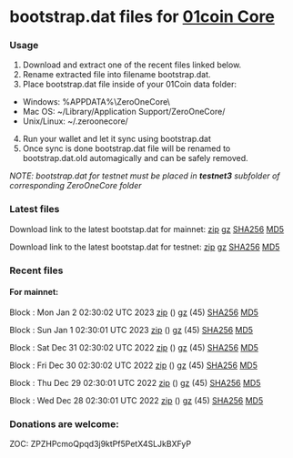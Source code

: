 # bootstrap.dat files for [01coin Core](https://01coin.io)

### Usage

1. Download and extract one of the recent files linked below.
2. Rename extracted file into filename bootstrap.dat.
3. Place bootstrap.dat file inside of your 01Coin data folder:
 - Windows: %APPDATA%\ZeroOneCore\
 - Mac OS: ~/Library/Application Support/ZeroOneCore/
 - Unix/Linux: ~/.zeroonecore/
4. Run your wallet and let it sync using bootstrap.dat
5. Once sync is done bootstrap.dat file will be renamed to bootstrap.dat.old automagically and can be safely removed.

_NOTE: bootstrap.dat for testnet must be placed in **testnet3** subfolder of corresponding ZeroOneCore folder_

### Latest files
Download link to the latest bootstap.dat for mainnet: [zip](https://files.01coin.io/mainnet/bootstrap.dat.zip) [gz](https://files.01coin.io/mainnet/bootstrap.dat.tar.gz) [SHA256](https://files.01coin.io/mainnet/sha256.txt) [MD5](https://files.01coin.io/mainnet/md5.txt)

Download link to the latest bootstap.dat for testnet: [zip](https://files.01coin.io/testnet/bootstrap.dat.zip) [gz](https://files.01coin.io/testnet/bootstrap.dat.tar.gz) [SHA256](https://files.01coin.io/testnet/sha256.txt) [MD5](https://files.01coin.io/testnet/md5.txt)

### Recent files

#### For mainnet:

Block : Mon Jan  2 02:30:02 UTC 2023 [zip](https://files.01coin.io/mainnet/2023-01-02/bootstrap.dat.zip) () [gz](https://files.01coin.io/mainnet/2023-01-02/bootstrap.dat.tar.gz) (45) [SHA256](https://files.01coin.io/mainnet/2023-01-02/sha256.txt) [MD5](https://files.01coin.io/mainnet/2023-01-02/md5.txt)

Block : Sun Jan  1 02:30:01 UTC 2023 [zip](https://files.01coin.io/mainnet/2023-01-01/bootstrap.dat.zip) () [gz](https://files.01coin.io/mainnet/2023-01-01/bootstrap.dat.tar.gz) (45) [SHA256](https://files.01coin.io/mainnet/2023-01-01/sha256.txt) [MD5](https://files.01coin.io/mainnet/2023-01-01/md5.txt)

Block : Sat Dec 31 02:30:02 UTC 2022 [zip](https://files.01coin.io/mainnet/2022-12-31/bootstrap.dat.zip) () [gz](https://files.01coin.io/mainnet/2022-12-31/bootstrap.dat.tar.gz) (45) [SHA256](https://files.01coin.io/mainnet/2022-12-31/sha256.txt) [MD5](https://files.01coin.io/mainnet/2022-12-31/md5.txt)

Block : Fri Dec 30 02:30:02 UTC 2022 [zip](https://files.01coin.io/mainnet/2022-12-30/bootstrap.dat.zip) () [gz](https://files.01coin.io/mainnet/2022-12-30/bootstrap.dat.tar.gz) (45) [SHA256](https://files.01coin.io/mainnet/2022-12-30/sha256.txt) [MD5](https://files.01coin.io/mainnet/2022-12-30/md5.txt)

Block : Thu Dec 29 02:30:01 UTC 2022 [zip](https://files.01coin.io/mainnet/2022-12-29/bootstrap.dat.zip) () [gz](https://files.01coin.io/mainnet/2022-12-29/bootstrap.dat.tar.gz) (45) [SHA256](https://files.01coin.io/mainnet/2022-12-29/sha256.txt) [MD5](https://files.01coin.io/mainnet/2022-12-29/md5.txt)

Block : Wed Dec 28 02:30:01 UTC 2022 [zip](https://files.01coin.io/mainnet/2022-12-28/bootstrap.dat.zip) () [gz](https://files.01coin.io/mainnet/2022-12-28/bootstrap.dat.tar.gz) (45) [SHA256](https://files.01coin.io/mainnet/2022-12-28/sha256.txt) [MD5](https://files.01coin.io/mainnet/2022-12-28/md5.txt)


### Donations are welcome:

ZOC: ZPZHPcmoQpqd3j9ktPf5PetX4SLJkBXFyP
